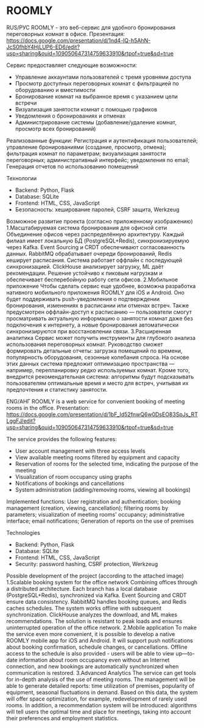 # ROOMLY
RUS/РУС
ROOMLY - это веб-сервис для удобного бронирования переговорных комнат в офисе. 
Презентация: https://docs.google.com/presentation/d/1nd4-lQ-h5AhN-JcS0fhbY4HjLUP6-ED6/edit?usp=sharing&ouid=109050647314759633910&rtpof=true&sd=true

Сервис предоставляет следующие возможности:
- Управление аккаунтами пользователей с тремя уровнями доступа
- Просмотр доступных переговорных комнат с фильтрацией по оборудованию и вместимости
- Бронирование комнат на выбранное время с указанием цели встречи
- Визуализация занятости комнат с помощью графиков
- Уведомления о бронированиях и отменах
- Администрирование системы (добавление/удаление комнат, просмотр всех бронирований)

Реализованные функции: Регистрация и аутентификация пользователей; управление бронированиями (создание, просмотр, отмена); фильтрация комнат по параметрам; визуализация занятости переговорных; административный интерфейс; уведомления по email; Генерация отчетов по использованию помещений

Технологии
- Backend: Python, Flask
- Database: SQLite
- Frontend: HTML, CSS, JavaScript
- Безопасность: хеширование паролей, CSRF защита, Werkzeug

Возможное развитие проекта (согласно приложенному изображению)
1.Масштабируемая система бронирования для офисной сети 
   Объединение офисов через распределённую архитектуру. Каждый филиал имеет локальную БД (PostgreSQL+Redis), синхронизируемую через Kafka. Event Sourcing и CRDT обеспечивают согласованность данных. RabbitMQ обрабатывает очереди бронирований, Redis кеширует расписания. Система работает оффлайн с последующей синхронизацией. ClickHouse анализирует загрузку, ML даёт рекомендации. Решение устойчиво к пиковым нагрузкам и обеспечивает бесперебойную работу сети офисов.
2.Мобильное приложение
   Чтобы сделать сервис еще удобнее, возможна разработка нативного мобильного приложения ROOMLY для iOS и Android. Оно будет поддерживать push-уведомления о подтверждении бронирования, изменениях в расписании или отменах встреч. Также предусмотрен оффлайн-доступ к расписанию — пользователи смогут просматривать актуальную информацию о занятости комнат даже без подключения к интернету, а новые бронирования автоматически синхронизируются при восстановлении связи.
3.Расширенная аналитика
   Сервис может получить инструменты для глубокого анализа использования переговорных комнат. Руководство сможет формировать детальные отчеты: загрузка помещений по времени, популярность оборудования, сезонные колебания спроса. На основе этих данных система предложит оптимизацию пространства — например, перепланировку редко используемых комнат. Кроме того, внедрится рекомендательная система: алгоритмы будут подсказывать пользователям оптимальные время и место для встреч, учитывая их предпочтения и статистику занятости.


ENG/АНГ
ROOMLY is a web service for convenient booking of meeting rooms in the office. 
Presentation: https://docs.google.com/presentation/d/1bF_Id52fnwQ6w0DsEO83SpJs_RTLggFJ/edit?usp=sharing&ouid=109050647314759633910&rtpof=true&sd=true

The service provides the following features:
- User account management with three access levels
- View available meeting rooms filtered by equipment and capacity
- Reservation of rooms for the selected time, indicating the purpose of the meeting
- Visualization of room occupancy using graphs
- Notifications of bookings and cancellations
- System administration (adding/removing rooms, viewing all bookings)

Implemented functions: User registration and authentication; booking management (creation, viewing, cancellation); filtering rooms by parameters; visualization of meeting rooms' occupancy; administrative interface; email notifications; Generation of reports on the use of premises

Technologies
- Backend: Python, Flask
- Database: SQLite
- Frontend: HTML, CSS, JavaScript
- Security: password hashing, CSRF protection, Werkzeug

Possible development of the project (according to the attached image)
1.Scalable booking system for the office network 
   Combining offices through a distributed architecture. Each branch has a local database (PostgreSQL+Redis), synchronized via Kafka. Event Sourcing and CRDT ensure data consistency. RabbitMQ handles booking queues, and Redis caches schedules. The system works offline with subsequent synchronization. ClickHouse analyzes the download, and ML makes recommendations. The solution is resistant to peak loads and ensures uninterrupted operation of the office network.
2.Mobile application
   To make the service even more convenient, it is possible to develop a native ROOMLY mobile app for iOS and Android. It will support push notifications about booking confirmation, schedule changes, or cancellations. Offline access to the schedule is also provided - users will be able to view up—to-date information about room occupancy even without an Internet connection, and new bookings are automatically synchronized when communication is restored.
3.Advanced Analytics
   The service can get tools for in-depth analysis of the use of meeting rooms. The management will be able to generate detailed reports: time utilization of premises, popularity of equipment, seasonal fluctuations in demand. Based on this data, the system will offer space optimization, for example, redevelopment of rarely used rooms. In addition, a recommendation system will be introduced: algorithms will tell users the optimal time and place for meetings, taking into account their preferences and employment statistics.
